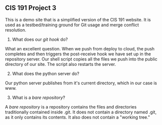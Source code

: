 CIS 191 Project 3
-----------------

This is a demo site that is a simplified version of the CIS 191 website. It is
used as a testbed/training ground for Git usage and merge conflict resolution.

1. What does our *git hook* do?
    
What an excellent question. When we push from deploy to cloud, the push completes and then triggers the post-receive hook we have set up in the repository server. Our shell script copies all the files we push into the public directory of our site. The script also restarts the server. 

2. What does the python server do?
    
Our python server publishes from it's current directory, which in our case is www.

3. What is a *bare repository*?
    
A *bare repository* is a repository contains the files and directories traditionally contained inside .git. It does not contain a directory named .git, as it only contains its contents. It also does not contain a "working tree."
